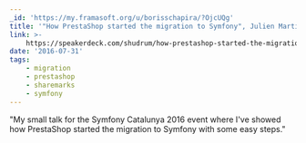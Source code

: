 ```yaml
---
_id: 'https://my.framasoft.org/u/borisschapira/?OjcUQg'
title: '"How PrestaShop started the migration to Symfony", Julien Martin'
link: >-
    https://speakerdeck.com/shudrum/how-prestashop-started-the-migration-to-symfony
date: '2016-07-31'
tags:
    - migration
    - prestashop
    - sharemarks
    - symfony
---
```


<div class="markdown"><p>&quot;My small talk for the Symfony Catalunya 2016 event where I've showed how PrestaShop started the migration to Symfony with some easy steps.&quot;
</p></div>

